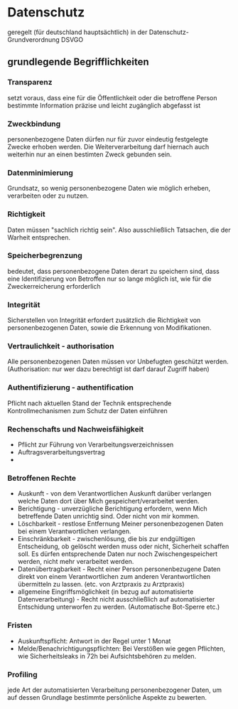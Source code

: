 # Datenschutz
geregelt (für deutschland hauptsächtlich) in der Datenschutz-Grundverordnung DSVGO

## grundlegende Begrifflichkeiten

### Transparenz
setzt voraus, dass eine für die Öffentlichkeit oder die betroffene Person bestimmte Information präzise und leicht zugänglich abgefasst ist

### Zweckbindung
personenbezogene Daten dürfen nur für zuvor eindeutig festgelegte Zwecke erhoben werden. Die Weiterverarbeitung darf hiernach auch weiterhin nur an einen bestimten Zweck gebunden sein.

### Datenminimierung
Grundsatz, so wenig personenbezogene Daten wie möglich erheben, verarbeiten oder zu nutzen.

### Richtigkeit
Daten müssen "sachlich richtig sein". Also ausschließlich Tatsachen, die der Warheit entsprechen. 

### Speicherbegrenzung
bedeutet, dass personenbezogene Daten derart zu speichern sind, dass eine Identifizierung von Betroffen nur so lange möglich ist, wie für die Zweckerreicherung erforderlich

### Integrität
Sicherstellen von Integrität erfordert zusätzlich die Richtigkeit von personenbezogenen Daten, sowie die Erkennung von Modifikationen. 

### Vertraulichkeit - authorisation
Alle personenbezogenen Daten müssen vor Unbefugten geschützt werden. (Authorisation: nur wer dazu berechtigt ist darf darauf Zugriff haben)

### Authentifizierung - authentification
Pflicht nach aktuellen Stand der Technik entsprechende Kontrollmechanismen zum Schutz der Daten einführen

### Rechenschafts und Nachweisfähigkeit
- Pflicht zur Führung von Verarbeitungsverzeichnissen
- Auftragsverarbeitungsvertrag
- 


### Betroffenen Rechte
- Auskunft - von dem Verantwortlichen Auskunft darüber verlangen welche Daten dort über Mich gespeichert/verarbeitet werden.
- Berichtigung - unverzügliche Berichtigung erfordern, wenn Mich betreffende Daten unrichtig sind. Oder nicht von mir kommen.
- Löschbarkeit - restlose Entfernung Meiner personenbezogenen Daten bei einem Verantwortlichen verlangen.
- Einschränkbarkeit - zwischenlösung, die bis zur endgültigen Entscheidung, ob gelöscht werden muss oder nicht, Sicherheit schaffen soll. Es dürfen entsprechende Daten nur noch Zwischengespeichert werden, nicht mehr verarbeitet werden.
- Datenübertragbarkeit - Recht einer Person personenbezugene Daten direkt von einem Verantwortlichen zum anderen Verantwortlichen übermitteln zu lassen. (etc. von Arztpraxis zu Arztpraxis)
- allgemeine Eingriffsmöglichkeit (in bezug auf automatisierte Datenverarbeitung) - Recht nicht ausschließlich auf automatisierter Entschidung unterworfen zu werden. (Automatische Bot-Sperre etc.)

### Fristen
- Auskunftspflicht: Antwort in der Regel unter 1 Monat
- Melde/Benachrichtigungspflichten: Bei Verstößen wie gegen Pflichten, wie Sicherheitsleaks in 72h bei Aufsichtsbehören zu melden.

### Profiling 
jede Art der automatisierten Verarbeitung personenbezogener Daten, um auf dessen Grundlage bestimmte persönliche Aspekte zu bewerten.

